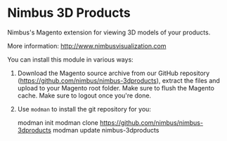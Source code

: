 # Nimbus 3D Products

Nimbus's Magento extension for viewing 3D models of your products.

More information: http://www.nimbusvisualization.com

You can install this module in various ways:

1) Download the Magento source archive from our GitHub repository (https://github.com/nimbus/nimbus-3dproducts), extract the files and upload to your Magento root folder. Make sure to flush the Magento cache. Make sure to logout once you're done.

2) Use `modman` to install the git repository for you:

    modman init
    modman clone https://github.com/nimbus/nimbus-3dproducts
    modman update nimbus-3dproducts

